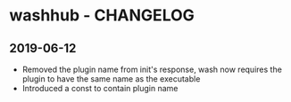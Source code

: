 # washhub - CHANGELOG

## 2019-06-12

* Removed the plugin name from init's response, wash now requires the plugin to have the same name as the executable
* Introduced a const to contain plugin name
